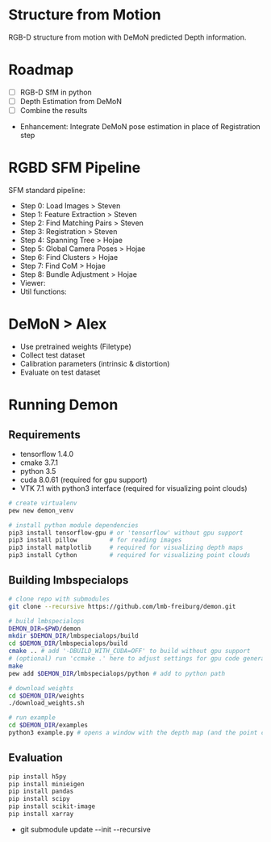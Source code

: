 # Structure from Motion
RGB-D structure from motion with DeMoN predicted Depth information. 

# Roadmap
- [ ] RGB-D SfM in python
- [ ] Depth Estimation from DeMoN
- [ ] Combine the results
- Enhancement: Integrate DeMoN pose estimation in place of Registration step

# RGBD SFM Pipeline
SFM standard pipeline:

- Step 0: Load Images > Steven
- Step 1: Feature Extraction > Steven
- Step 2: Find Matching Pairs > Steven
- Step 3: Registration > Steven
- Step 4: Spanning Tree > Hojae
- Step 5: Global Camera Poses > Hojae
- Step 6: Find Clusters > Hojae
- Step 7: Find CoM > Hojae
- Step 8: Bundle Adjustment > Hojae
- Viewer:
- Util functions:

# DeMoN > Alex

- Use pretrained weights (Filetype)
- Collect test dataset
- Calibration parameters (intrinsic & distortion)
- Evaluate on test dataset

# Running Demon
## Requirements
- tensorflow 1.4.0
- cmake 3.7.1
- python 3.5
- cuda 8.0.61 (required for gpu support)
- VTK 7.1 with python3 interface (required for visualizing point clouds) 

```bash
# create virtualenv
pew new demon_venv
```
```bash
# install python module dependencies
pip3 install tensorflow-gpu # or 'tensorflow' without gpu support
pip3 install pillow         # for reading images
pip3 install matplotlib     # required for visualizing depth maps
pip3 install Cython         # required for visualizing point clouds
```
## Building lmbspecialops
```bash
# clone repo with submodules
git clone --recursive https://github.com/lmb-freiburg/demon.git

# build lmbspecialops
DEMON_DIR=$PWD/demon
mkdir $DEMON_DIR/lmbspecialops/build
cd $DEMON_DIR/lmbspecialops/build
cmake .. # add '-DBUILD_WITH_CUDA=OFF' to build without gpu support
# (optional) run 'ccmake .' here to adjust settings for gpu code generation
make
pew add $DEMON_DIR/lmbspecialops/python # add to python path

# download weights
cd $DEMON_DIR/weights
./download_weights.sh

# run example
cd $DEMON_DIR/examples
python3 example.py # opens a window with the depth map (and the point cloud if vtk is available)
```
## Evaluation 
``` bash
pip install h5py
pip install minieigen
pip install pandas
pip install scipy
pip install scikit-image
pip install xarray
```

- git submodule update --init --recursive 


